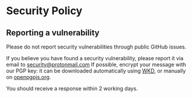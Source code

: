 # Security Policy

## Reporting a vulnerability

Please do not report security vulnerabilities through public GitHub issues.

If you believe you have found a security vulnerability, please report it via email to security@protonmail.com
If possible, encrypt your message with our PGP key: it can be downloaded automatically using [WKD](https://wiki.gnupg.org/WKD), or manually on [openpgpjs.org](https://openpgpkey.protonmail.com/.well-known/openpgpkey/protonmail.com/hu/t5s8ztdbon8yzntexy6oz5y48etqsnbb?l=security).

You should receive a response within 2 working days.
